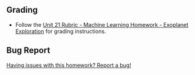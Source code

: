 ## Grading

* Follow the [Unit 21 Rubric - Machine Learning Homework - Exoplanet Exploration](https://docs.google.com/document/d/1IcLYc8KHt82ftMcsueM6s7rn9nexuN4PqHSJDUa7e2Y/edit?usp=sharing) for grading instructions.

## Bug Report

[Having issues with this homework? Report a bug!](https://bit.ly/2VhnnrC)

